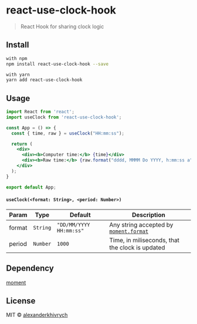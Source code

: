 # react-use-clock-hook

> React Hook for sharing clock logic

## Install

```bash
with npm
npm install react-use-clock-hook --save 
```

```bash
with yarn
yarn add react-use-clock-hook
```

## Usage

```jsx
import React from 'react';
import useClock from 'react-use-clock-hook';

const App = () => {
  const { time, raw } = useClock("HH:mm:ss");

  return (
    <div>
      <div><b>Computer time:</b> {time}</div>
      <div><b>Raw time:</b> {raw.format("dddd, MMMM Do YYYY, h:mm:ss a")}</div>
    </div>
  );
}

export default App;
```

#### `useClock(<format: String>, <period: Number>)`
Param | Type | Default | Description
--- | --- | --- | ---
format | `String` | `"DD/MM/YYYY HH:mm:ss"` | Any string accepted by [`moment.format`](https://momentjs.com/docs/#/displaying/format/)
period | `Number` | `1000` | Time, in miliseconds, that the clock is updated

## Dependency

[moment](https://github.com/moment/moment)

## License

MIT © [alexanderkhivrych](https://github.com/alexanderkhivrych)